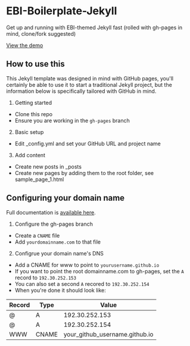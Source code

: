 # EBI-Boilerplate-Jekyll
Get up and running with EBI-themed Jekyll fast (rolled with gh-pages in mind, clone/fork suggested)

<a href="http://ebiwd.github.io/EBI-Boilerplate-Jekyll">View the demo</a>

## How to use this
This Jekyll template was designed in mind with GitHub pages, you'll certainly be able to use it to start a traditional Jekyll project, but the information below is specifically tailored with GitHub in mind.

1. Getting started
  * Clone this repo
  * Ensure you are working in the `gh-pages` branch

2. Basic setup
  * Edit _config.yml and set your GitHub URL and project name

3. Add content
  * Create new posts in _posts
  * Create new pages by adding them to the root folder, see sample_page_1.html

## Configuring your domain name
Full documentation is [available here](https://help.github.com/articles/quick-start-setting-up-a-custom-domain/).

1. Configure the gh-pages branch
  * Create a `CNAME` file
  * Add `yourdomainname.com` to that file
   
2. Configrue your domain name's DNS
  * Add a CNAME for www to point to `yourusername.github.io`
  * If you want to point the root domainname.com to gh-pages, set the `A` record to `192.30.252.153`
  * You can also set a second `A` recored to `192.30.252.154`
  * When you're done it should look like:
  
   | Record   | Type        | Value  |
   | ---      | ---         | ---    |
   | @        | A           | 192.30.252.153  |
   | @        | A           | 192.30.252.154  |
   | WWW      | CNAME       | your_github_username.github.io  |

  
